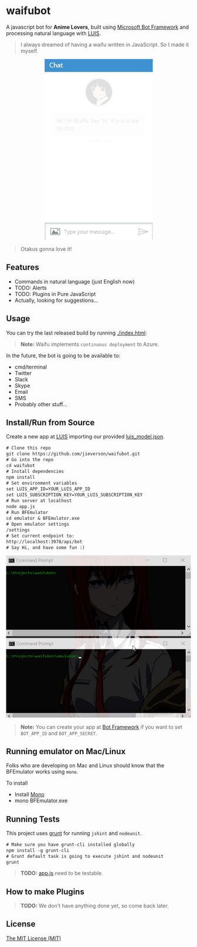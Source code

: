 # waifubot

A javascript bot for **Anime Lovers**, built using [Microsoft Bot Framework](https://github.com/Microsoft/BotBuilder) and processing natural language with [LUIS](https://www.luis.ai/).

> I always dreamed of having a waifu written in JavaScript. So I made it myself.

<p align="center">
  <img src="docs/images/demo.gif" />
</p>

> Otakus gonna love it!

## Features

* Commands in natural language (just English now)
* TODO: Alerts
* TODO: Plugins in Pure JavaScript
* Actually, looking for suggestions...

## Usage

You can try the last released build by running [./index.html](https://rawgit.com/jieverson/waifubot/master/demo/index.html):

>**Note:** Waifu implements `continuous deployment` to Azure.

In the future, the bot is going to be available to:
* cmd/terminal
* Twitter
* Slack
* Skype
* Email
* SMS
* Probably other stuff...

## Install/Run from Source

Create a new app at [LUIS](https://www.luis.ai/) importing our provided [luis_model.json](./luis_model.json).

```shell
# Clone this repo
git clone https://github.com/jieverson/waifubot.git
# Go into the repo
cd waifubot
# Install dependencies
npm install
# Set environment variables
set LUIS_APP_ID=YOUR_LUIS_APP_ID
set LUIS_SUBSCRIPTION_KEY=YOUR_LUIS_SUBSCRIPTION_KEY
# Run server at localhost
node app.js
# Run BFEmulator
cd emulator & BFEmulator.exe
# Open emulator settings
/settings
# Set current endpoint to:
http://localhost:3978/api/bot
# Say Hi, and have some fun :)
```

<p align="center">
  <img src="docs/images/emulator.gif" />
</p>

>**Note:** You can create your app at [Bot Framework](https://dev.botframework.com/) if you want to set `BOT_APP_ID` and `BOT_APP_SECRET`.

## Running emulator on Mac/Linux

Folks who are developing on Mac and Linux should know that the BFEmulator works using `mono`.

To install

* Install [Mono](http://www.mono-project.com/download/#download-mac)
* mono BFEmulator.exe

## Running Tests

This project uses [grunt](http://gruntjs.com/) for running `jshint` and `nodeunit`.

```shell
# Make sure you have grunt-cli installed globally
npm install -g grunt-cli
# Grunt default task is going to execute jshint and nodeunit
grunt
```

>**TODO:** [app.js](./app.js) need to be testable.

## How to make Plugins

>**TODO:** We don't have anything done yet, so come back later.

## License

[The MIT License (MIT)](./LICENSE)